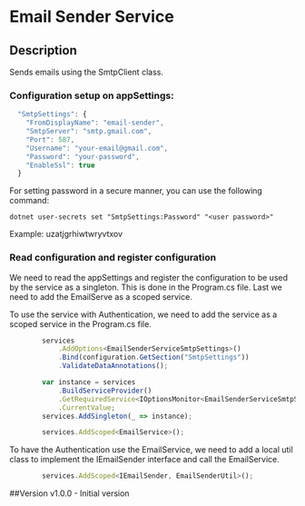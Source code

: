 # Email Sender Service

## Description
Sends emails using the SmtpClient class.

### Configuration setup on appSettings:
```js
  "SmtpSettings": {
    "FromDisplayName": "email-sender",
    "SmtpServer": "smtp.gmail.com",
    "Port": 587,
    "Username": "your-email@gmail.com",
    "Password": "your-password",
    "EnableSsl": true
  }
```
For setting password in a secure manner, you can use the following command:
```dos
dotnet user-secrets set "SmtpSettings:Password" "<user password>"
```
Example: uzatjgrhiwtwryvtxov

### Read configuration and register configuration
We need to read the appSettings and register the configuration to be used by the service as a singleton. This is done in the Program.cs file.
Last we need to add the EmailServe as a scoped service.

To use the service with Authentication, we need to add the service as a scoped service in the Program.cs file.
```js
        services
            .AddOptions<EmailSenderServiceSmtpSettings>()
            .Bind(configuration.GetSection("SmtpSettings"))
            .ValidateDataAnnotations();

        var instance = services
            .BuildServiceProvider()
            .GetRequiredService<IOptionsMonitor<EmailSenderServiceSmtpSettings>>()
            .CurrentValue;
        services.AddSingleton(_ => instance);

        services.AddScoped<EmailService>();
```
To have the Authentication use the EmailService, we need to add a local util class to implement the IEmailSender interface and call the EmailService.
```js
        services.AddScoped<IEmailSender, EmailSenderUtil>();
```


##Version
v1.0.0 - Initial version